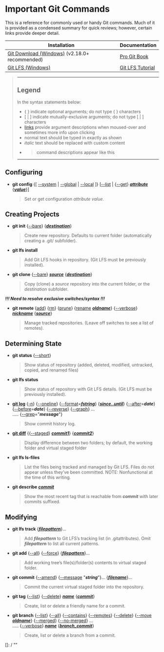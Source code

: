 # Important Git Commands

This is a reference for commonly used or handy Git commands.  Much of it is provided as a condensed summary for quick reviews; however, certain links provide deeper detail.

|Installation                                                                        |Documentation                                                         |
|------------------------------------------------------------------------------------|--------------------------------------------------------------------|
|[Git Download (Windows)](https://git-for-windows.github.io/) (v2.18.0+ recommended) |[Pro Git Book](http://git-scm.com/book)                             |
|[Git LFS (Windows)](https://git-lfs.github.com/)                                    |[Git LFS Tutorial](https://github.com/git-lfs/git-lfs/wiki/Tutorial)|

>-------------------------------------------------------------------------------
>
> ## Legend
>
> In the syntax statements below:  
> * { } indicate optional arguments; do not type { } characters
> * [ | ] indicate mutually-exclusive arguments; do not type [ | ] characters
> * [links] provide argument descriptions when moused-over and sometimes more info upon clicking
> * normal text should be typed in exactly as shown
> * *italic* text should be replaced with custom content
> * > command descriptions appear like this
>
> [links]: / "hints"
>
>-------------------------------------------------------------------------------

## Configuring

* __git config__  {[ [--system] | [--global] | [--local] ]}  [[--list] | {[--get]} __*[attribute]*__  {__*[value]*__}]

  > Set or get configuration *attribute value*.

[--system]: / "Apply to system settings; stored in <installfolder>/etc/gitconfig"
[--global]: / "Apply to global settings; stored in <user>/.gitconfig"
[--local]: / "Apply to local settings; stored in <repository>/.git/config"
[--list]: / "List the attributes in the indicated settings"
[--get]: / "Get \"attribute’s\" value"
[attribute]: / "Configuration attribute to retrieve or change"
[value]: / "Content to assign to the \"attribute\""

## Creating Projects

* __git init__  {[--bare]}  {__*[destination]*__}

  > Create new repository.  Defaults to current folder (automatically creating a .git/ subfolder).

* __git lfs install__

  > Add Git LFS hooks in repository.  (Git LFS must be previously installed).

* __git clone__ {[--bare]} __*[source]*__ {__*[destination]*__}

  > Copy (clone) a *source* repository into the current folder, or the *destination* subfolder.

[--bare]: / "Create a repository with no working tree that is suitable for a remote repository; right in current folder (no .git/ subfolder)"
[destination]: / "Optional subfolder destination.  When used with \"--bare\", convention is to end destination with \".git\""

__*!!! Need to resolve exclusive switches/syntax !!!*__
* __git remote__ {[add]} {[rm]} {[prune]} {[rename] __*[oldname]*__} {[--verbose]}  __*[nickname]*__ {__*[source]*__}

  > Manage tracked repositories.  (Leave off switches to see a list of remotes).

[add]: / "Creates a new entry called \"nickname\" for a remote repository \"source\""
[rm]: / "Deletes the \"nickname\" remote reference"
[prune]: / "Deletes all stale remote-tracking branches that have already been removed from the repository"
[rename]: / "Changes the remote's nickname from \"oldname\" to \"nickname\""
[oldname]: / "Nickname to change"
[--verbose]: / "Shows source URL for nickname(s)"
[nickname]: / "The short name to refer to the remote repository \"source\""
[source]: / "The url of the remote repository"

## Determining State
* __git status__ {[--short]}

  > Show status of repository (added, deleted, modified, untracked, copied, and renamed files)

[--short]: / "Displays in a simplified format"

* __git lfs status__

  > Show status of repository with Git LFS details.  (Git LFS must be previously installed). 

* __[git log]__ {[-n]} {[--oneline]} {[--format]=__*[fstring]*__} {__*[since..until]*__} {[--after]=__*date*__} {[--before]=__*date*__} {[--reverse]} {[--graph]} ...  
..... {[--grep]="__*message*__"}

  > Show commit history log.

[git log]: https://git-scm.com/docs/git-log "Go to online docs"
[-n]: / "-n limits display to n commits"
[--oneline]: / "Displays a condensed history of the commits"
[--format]: / "Formats the display"
[fstring]: https://git-scm.com/docs/git-log#_pretty_formats "May be: oneline, short, medium, full, fuller, email, raw, and \"%str\".  
NOTE: Use email format to see the whole commit message, word-wrapped, on the screen."
[since..until]: / "Limits display to commits between named \"since\" and \"until\" points."
[--after]: / "Limits display to commits after the given date"
[--before]: / "Limits display to commits before the given date"
[--reverse]: / "Displays commits in reverse order"
[--graph]: / "Displays commits with text-based graphical representation of relationship"
[--grep]: / "Displays only commits that match a portion of the message"

* __[git diff]__ {{[--staged]} __*[commit1]*__} {__*[commit2]*__}

  > Display difference between two folders; by default, the working folder and virtual staged folder

[git diff]: https://git-scm.com/docs/git-diff "Go to online docs"
[--staged]: / "Shows difference between virtual staged folder and named \"commit1\""
[commit1]: / "The named commit point to compare against the virtual staged folder (if \"--staged\" given) or \"commit2\""
[commit2]: / "The named commit point to compare against \"commit1\""

* __git lfs ls-files__

  > List the files being tracked and managed by Git LFS.  Files do not appear unless they’ve been committed.
    NOTE: Nonfunctional at the time of this writing.

* __git describe__ __*[commit][desc_commit]*__

  > Show the most recent tag that is reachable from __*commit*__ with later commits suffixed.

[desc_commit]: / "The commit to get information on"

## Modifying

* __git lfs track__ {__*[filepattern]*__}…

  > Add __*filepattern*__ to Git LFS’s tracking list (in .gitattributes).  Omit __*filepattern*__ to list all current patterns.

[filepattern]: / "A string of path and filename, with or without wildcards, indicating the files that Git LFS should manage (instead of just Git).  Use apostrophes (single-quotes) around filepattern to prevent the shell from expanding wildcards into unexpected absolute names.  Multiple filepatterns may be specified."

* __git add__ {[--all]} {[--force]} {__*[filepattern][add_filepattern]*__}…

  > Add working tree’s file(s)/folder(s) contents to virtual staged folder.

[--all]: / "Includes all new files, removes all deleted files, and updates all changed files in the virtual staged folder."
[--force]: / "Adds \"filepattern\"-specified files that are otherwise ignored (as indicated by the .git/info/exclude file or the core.excludesfile configuration settings)."
[add_filepattern]: / "A string of path and filename, with out without wildcards, indicating the files to add to the virtual stage folder.  If \"filepattern\" omitted, \".\" is assumed, meaning all files in current folder and subfolders.  Multiple filepatterns may be specified."

* __git commit__ {[--amend]} {[--message] "__*string*__"}… {__*[filename]*__}…

  > Commit the current virtual staged folder into the repository.

[--amend]: / "Adjust the comment of the tip of the branch (the most recent commit)."
[--message]: / "Uses string for the commit message.  If not specified, the default editor starts up to accept the commit message.  Multiple \"--message\" parameters can be given, with each resulting in a new line in the commit message."
[filename]: / "A specific path/file to commit.  If specified, this bypasses committing the current virtual staged folder."

* __git tag__ {[--list][tag_list]} {[--delete]} __*[name]*__ {__*[commit][tag_commit]*__}

  > Create, list or delete a friendly name for a commit.

[tag_list]: / "Show the existing tags that follow the \"name\" pattern, instead of creating one.  Omit --list (and name) to show all existing tags."
[--delete]: / "Remove the named tag instead of creating it."
[name]: / "The name to tag the commit with; must not contain spaces."
[tag_commit]: / "The commit to apply the tag to."

* __git branch__ {[--list][branch_list]} {[--all][branch_all]} {[--contains]} {[--remotes]} {[--delete][branch_delete]} {[--move] __*[oldname][branch_oldname]*__} {[--merged]} {[--no-merged]} ...  
..... {[--verbose][branch_verbose]} __*[name][branch_name]*__ {__*[branch_commit]*__}

  > Create, list or delete a branch from a commit.

[branch_list]: / "Show the branches that follow the \"name\" pattern, instead of creating one.  Omit --list (and name) to show all existing branches."
[branch_all]: / "Show local and remote-tracking branches."
[--contains]: / "Show only branches that contain the indicated commit."
[--remotes]: / "Show only remote-tracking branches.  May be combined with --delete."
[branch_delete]: / "Remove the named (and fully merged) branch.  May be combined with --remotes."
[--move]: / "Rename the \"oldname\" branch to \"name.\""
[--merged]: / "Filters to show only branches whose tips are reachable by \"commit.\""
[--no-merged]: / "Filters to show only branches whose tips are not reachable by \"commit.\""
[branch_verbose]: / "When combined with \"--list,\" shows the SHA1 and commit subject line, along with relationship to upstream branch, if any."
[branch_oldname]: / "The branch to rename."
[branch_name]: / "The branch to affect."
[branch_commit]: / "The commit to reference for the operation."




[]: / ""

